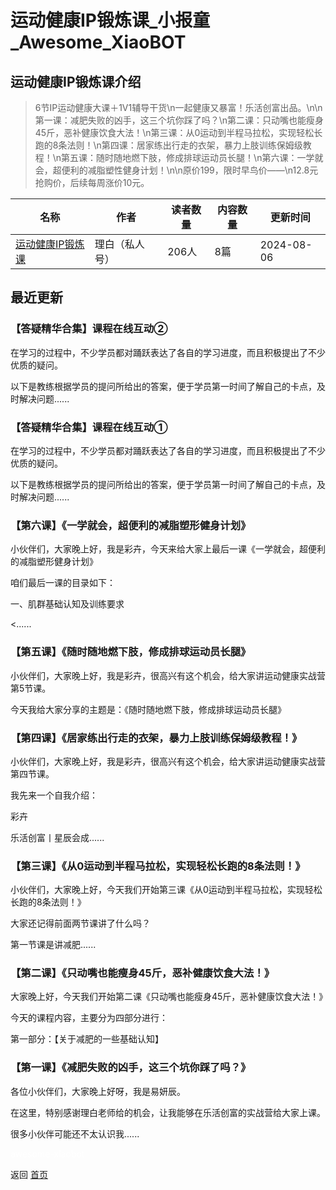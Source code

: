 # 运动健康IP锻炼课_小报童_Awesome_XiaoBOT

## 运动健康IP锻炼课介绍
> 6节IP运动健康大课＋1V1辅导干货\n一起健康又暴富！乐活创富出品。\n\n第一课：减肥失败的凶手，这三个坑你踩了吗？\n第二课：只动嘴也能瘦身45斤，恶补健康饮食大法！\n第三课：从0运动到半程马拉松，实现轻松长跑的8条法则！\n第四课：居家练出行走的衣架，暴力上肢训练保姆级教程！\n第五课：随时随地燃下肢，修成排球运动员长腿！\n第六课：一学就会，超便利的减脂塑性健身计划！\n\n原价199，限时早鸟价——\n12.8元抢购价，后续每周涨价10元。  
  


|名称|作者|读者数量|内容数量|更新时间|
|---|---|---|---|---|
|[运动健康IP锻炼课](https://xiaobot.net/p/ydjkszy?refer=0b133df9-27dc-423b-8101-639049001c13)|理白（私人号）|206人|8篇|2024-08-06|

## 最近更新
### 【答疑精华合集】课程在线互动②

在学习的过程中，不少学员都对踊跃表达了各自的学习进度，而且积极提出了不少优质的疑问。

以下是教练根据学员的提问所给出的答案，便于学员第一时间了解自己的卡点，及时解决问题......

### 【答疑精华合集】课程在线互动①

在学习的过程中，不少学员都对踊跃表达了各自的学习进度，而且积极提出了不少优质的疑问。

以下是教练根据学员的提问所给出的答案，便于学员第一时间了解自己的卡点，及时解决问题......

### 【第六课】《一学就会，超便利的减脂塑形健身计划》

小伙伴们，大家晚上好，我是彩卉，今天来给大家上最后一课《一学就会，超便利的减脂塑形健身计划》

咱们最后一课的目录如下：

一、肌群基础认知及训练要求

<......

### 【第五课】《随时随地燃下肢，修成排球运动员长腿》

小伙伴们，大家晚上好，我是彩卉，很高兴有这个机会，给大家讲运动健康实战营第5节课。

今天我给大家分享的主题是：《随时随地燃下肢，修成排球运动员长腿》

### 【第四课】《居家练出行走的衣架，暴力上肢训练保姆级教程！》

小伙伴们，大家晚上好，我是彩卉，很高兴有这个机会，给大家讲运动健康实战营第四节课。

我先来一个自我介绍：

彩卉

乐活创富丨星辰会成......

### 【第三课】《从0运动到半程马拉松，实现轻松长跑的8条法则！》

小伙伴们，大家晚上好，今天我们开始第三课《从0运动到半程马拉松，实现轻松长跑的8条法则！》

大家还记得前面两节课讲了什么吗？

第一节课是讲减肥......

### 【第二课】《只动嘴也能瘦身45斤，恶补健康饮食大法！》

大家晚上好，今天我们开始第二课《只动嘴也能瘦身45斤，恶补健康饮食大法！》

今天的课程内容，主要分为四部分进行：

第一部分：【关于减肥的一些基础认知】

### 【第一课】《减肥失败的凶手，这三个坑你踩了吗？》

各位小伙伴们，大家晚上好呀，我是易妍辰。

在这里，特别感谢理白老师给的机会，让我能够在乐活创富的实战营给大家上课。

很多小伙伴可能还不太认识我......


<a href="https://github.com/Reno9527/awesome-xiaobot" style="color: white; text-decoration: none;">awesome-xiaobot</a>

返回 [首页](../README.md)
